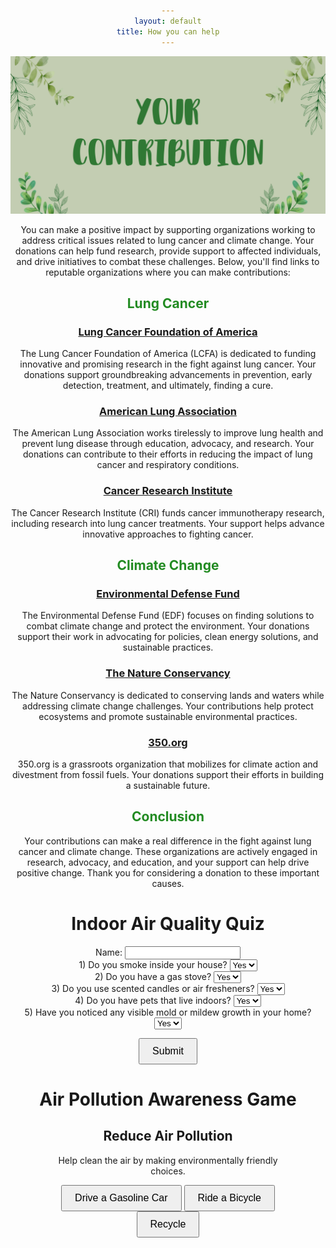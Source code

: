 ```yaml
---
layout: default
title: How you can help
---
```

![Alt text](images/DONATE.png)

<!-- Introduction and title of the page -->
You can make a positive impact by supporting organizations working to address critical issues related to lung cancer and climate change. Your donations can help fund research, provide support to affected individuals, and drive initiatives to combat these challenges. Below, you'll find links to reputable organizations where you can make contributions:

<!-- Explanation of how readers can contribute to the causes of lung cancer and climate change -->

## <span style="color: #228B22"> Lung Cancer </span>

<!-- Section title related to Lung Cancer -->

### [Lung Cancer Foundation of America](https://lcfamerica.org/donate/)
<!-- Organization 1: Lung Cancer Foundation of America -->
The Lung Cancer Foundation of America (LCFA) is dedicated to funding innovative and promising research in the fight against lung cancer. Your donations support groundbreaking advancements in prevention, early detection, treatment, and ultimately, finding a cure.

### [American Lung Association](https://www.lung.org/get-involved/ways-to-give)
<!-- Organization 2: American Lung Association -->
The American Lung Association works tirelessly to improve lung health and prevent lung disease through education, advocacy, and research. Your donations can contribute to their efforts in reducing the impact of lung cancer and respiratory conditions.

### [Cancer Research Institute](https://www.cancerresearch.org/join-the-cause/donate)
<!-- Organization 3: Cancer Research Institute -->
The Cancer Research Institute (CRI) funds cancer immunotherapy research, including research into lung cancer treatments. Your support helps advance innovative approaches to fighting cancer.

## <span style="color: #228B22"> Climate Change </span>

<!-- Section title related to Climate Change -->

### [Environmental Defense Fund](https://www.edf.org/give)
<!-- Organization 4: Environmental Defense Fund -->
The Environmental Defense Fund (EDF) focuses on finding solutions to combat climate change and protect the environment. Your donations support their work in advocating for policies, clean energy solutions, and sustainable practices.

### [The Nature Conservancy](https://www.nature.org/en-us/what-we-do/our-insights/perspectives/support-our-mission/)
<!-- Organization 5: The Nature Conservancy -->
The Nature Conservancy is dedicated to conserving lands and waters while addressing climate change challenges. Your contributions help protect ecosystems and promote sustainable environmental practices.

### [350.org](https://350.org/donate/)
<!-- Organization 6: 350.org -->
350.org is a grassroots organization that mobilizes for climate action and divestment from fossil fuels. Your donations support their efforts in building a sustainable future.

## <span style="color: #228B22"> Conclusion </span>

<!-- Conclusion section -->
Your contributions can make a real difference in the fight against lung cancer and climate change. These organizations are actively engaged in research, advocacy, and education, and your support can help drive positive change. Thank you for considering a donation to these important causes.

<html>
<head>
    <title>Indoor Air Quality Quiz</title>
</head>
<body>
    <h1>Indoor Air Quality Quiz</h1>

<div>
        <label for="userName">Name:</label>
        <input type="text" id="userName">
    </div>

<form id="quizForm">
        <div>
            <label for="smokeIndoors">1) Do you smoke inside your house?</label>
            <select id="smokeIndoors">
                <option value="yes">Yes</option>
                <option value="no">No</option>
            </select>
        </div>

 <div>
            <label for="gasStove">2) Do you have a gas stove?</label>
            <select id="gasStove">
                <option value="yes">Yes</option>
                <option value="no">No</option>
            </select>
        </div>

 <div>
            <label for="useAirFresheners">3) Do you use scented candles or air fresheners?</label>
            <select id="useAirFresheners">
                <option value="yes">Yes</option>
                <option value="no">No</option>
            </select>
        </div>

  <div>
            <label for="indoorPets">4) Do you have pets that live indoors?</label>
            <select id="indoorPets">
                <option value="yes">Yes</option>
                <option value="no">No</option>
            </select>
        </div>

 <div>
            <label for="moldMildew">5) Have you noticed any visible mold or mildew growth in your home?</label>
            <select id="moldMildew">
                <option value="yes">Yes</option>
                <option value="no">No</option>
            </select>
        </div>

<button id="submitBtn" type="button">Submit</button>
    </form>

<script>
        document.getElementById("submitBtn").addEventListener("click", () => {
            const userName = document.getElementById("userName").value;
            const score = 5 - getScore();
            alert(`Hello, ${userName}! Your score is ${score}. The less your score the better, so try being more environmentally friendly inside your house to reduce air pollution!!`);
        });

        function getScore() {
            let score = 0;
            const answers = ["smokeIndoors", "gasStove", "useAirFresheners", "indoorPets", "moldMildew"];
            answers.forEach(answerId => {
                const answer = document.getElementById(answerId).value;
                if (answer === "no") {
                    score += 1;
                }
            });
            return score;
        }
    </script>
</body>
</html>


<html>
<head>
    <title>Air Pollution Awareness Game</title>
    <style>
        body {
            text-align: center;
        }
        #game-container {
            margin: 0 auto;
            width: 400px;
        }
        button {
            padding: 10px 20px;
            font-size: 16px;
            cursor: pointer;
        }
        #info-box {
            display: none;
        }
    </style>
</head>
<body>
    <h1>Air Pollution Awareness Game</h1>
    <div id="game-container">
        <h2>Reduce Air Pollution</h2>
        <p>Help clean the air by making environmentally friendly choices.</p>
        <button id="car-button" onclick="makeChoice('car')">Drive a Gasoline Car</button>
        <button id="bike-button" onclick="makeChoice('bike')">Ride a Bicycle</button>
        <button id="recycle-button" onclick="makeChoice('recycle')">Recycle</button>
    </div>
    <div id="info-box">
        <p id="info-text"></p>
        <button id="continue-button" onclick="resetGame()">Continue</button>
    </div>

<script>
        let pollutionLevel = 0;

        function makeChoice(choice) {
            let infoText = "";
            if (choice === 'car') {
                pollutionLevel += 20;
                infoText = "Driving a gasoline car increases air pollution.";
            } else if (choice === 'bike') {
                pollutionLevel -= 10;
                infoText = "Riding a bicycle reduces air pollution.";
            } else if (choice === 'recycle') {
                pollutionLevel -= 5;
                infoText = "Recycling helps reduce waste and air pollution.";
            }

            if (pollutionLevel < 0) {
                pollutionLevel = 0;
            }

            displayInfo(infoText);
        }

        function displayInfo(text) {
            document.getElementById("game-container").style.display = "none";
            document.getElementById("info-text").innerText = text;
            document.getElementById("info-box").style.display = "block";
        }

        function resetGame() {
            pollutionLevel = 0;
            document.getElementById("game-container").style.display = "block";
            document.getElementById("info-box").style.display = "none";
        }
    </script>
</body>
</html>